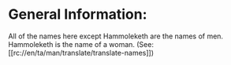 # General Information:

All of the names here except Hammoleketh are the names of men. Hammoleketh is the name of a woman. (See: [[rc://en/ta/man/translate/translate-names]])

